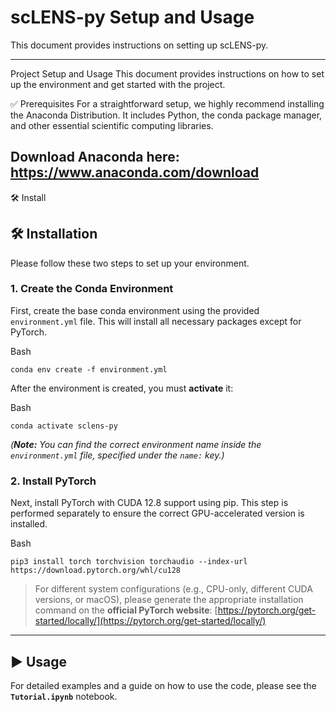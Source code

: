 # scLENS-py Setup and Usage

This document provides instructions on setting up scLENS-py.

---

Project Setup and Usage
This document provides instructions on how to set up the environment and get started with the project.

✅ Prerequisites
For a straightforward setup, we highly recommend installing the Anaconda Distribution. It includes Python, the conda package manager, and other essential scientific computing libraries.

Download Anaconda here: https://www.anaconda.com/download
---
🛠️ Install

## 🛠️ Installation

Please follow these two steps to set up your environment.

### **1. Create the Conda Environment**

First, create the base conda environment using the provided `environment.yml` file. This will install all necessary packages except for PyTorch.

Bash

```
conda env create -f environment.yml
```

After the environment is created, you must **activate** it:

Bash

```
conda activate sclens-py 
```

_(**Note:** You can find the correct environment name inside the `environment.yml` file, specified under the `name:` key.)_

### **2. Install PyTorch**

Next, install PyTorch with CUDA 12.8 support using pip. This step is performed separately to ensure the correct GPU-accelerated version is installed.

Bash

```
pip3 install torch torchvision torchaudio --index-url https://download.pytorch.org/whl/cu128
```

> For different system configurations (e.g., CPU-only, different CUDA versions, or macOS), please generate the appropriate installation command on the **official PyTorch website**: [https://pytorch.org/get-started/locally/](https://pytorch.org/get-started/locally/)

---

## ▶️ Usage

For detailed examples and a guide on how to use the code, please see the **`Tutorial.ipynb`** notebook.
